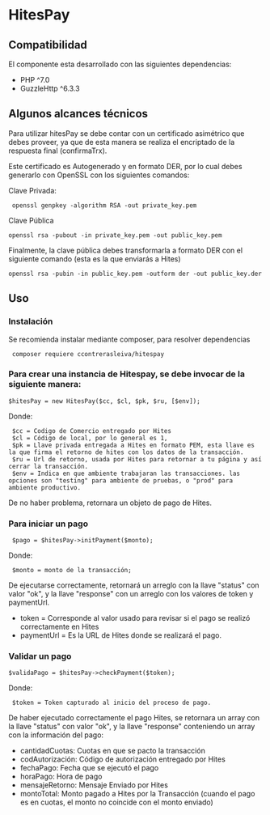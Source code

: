 # HitesPay

## Compatibilidad
El componente esta desarrollado con las siguientes dependencias:

* PHP ^7.0
* GuzzleHttp ^6.3.3

## Algunos alcances técnicos

Para utilizar hitesPay se debe contar con un certificado asimétrico que debes proveer, ya que de esta manera se realiza el encriptado de la respuesta final (confirmaTrx).

Este certificado es Autogenerado y en formato DER, por lo cual debes generarlo con OpenSSL con los siguientes comandos:

Clave Privada:

     openssl genpkey -algorithm RSA -out private_key.pem
  
Clave Pública

    openssl rsa -pubout -in private_key.pem -out public_key.pem

Finalmente, la clave pública debes transformarla a formato DER con el siguiente comando (esta es la que enviarás a Hites)

    openssl rsa -pubin -in public_key.pem -outform der -out public_key.der

## Uso

### Instalación

Se recomienda instalar mediante composer, para resolver dependencias

     composer requiere ccontrerasleiva/hitespay

### Para crear una instancia de Hitespay, se debe invocar de la siguiente manera:

    $hitesPay = new HitesPay($cc, $cl, $pk, $ru, [$env]);

Donde:

     $cc = Codigo de Comercio entregado por Hites
     $cl = Código de local, por lo general es 1,
     $pk = Llave privada entregada a Hites en formato PEM, esta llave es la que firma el retorno de hites con los datos de la transacción.
     $ru = Url de retorno, usada por Hites para retornar a tu página y así cerrar la transacción.
     $env = Indica en que ambiente trabajaran las transacciones. las opciones son "testing" para ambiente de pruebas, o "prod" para ambiente productivo.

De no haber problema, retornara un objeto de pago de Hites.

### Para iniciar un pago

     $pago = $hitesPay->initPayment($monto);

Donde:

     $monto = monto de la transacción;
 
De ejecutarse correctamente, retornará un arreglo con la llave "status" con valor "ok", y la llave "response" con un arreglo con los valores de token y paymentUrl.

   * token = Corresponde al valor usado para revisar si el pago se realizó correctamente en Hites
   * paymentUrl = Es la URL de Hites donde se realizará el pago.

### Validar un pago

    $validaPago = $hitesPay->checkPayment($token);

Donde:
     
     $token = Token capturado al inicio del proceso de pago.

De haber ejecutado correctamente el pago Hites, se retornara un array con la llave "status" con valor "ok", y la llave "response" conteniendo un array con la información del pago:
  
  * cantidadCuotas: Cuotas en que se pacto la transacción
  * codAutorización: Código de autorización entregado por Hites
  * fechaPago: Fecha que se ejecutó el pago
  * horaPago: Hora de pago
  * mensajeRetorno: Mensaje Enviado por Hites
  * montoTotal: Monto pagado a Hites por la Transacción (cuando el pago es en cuotas, el monto no coincide con el monto enviado)
  
 
